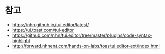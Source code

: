 # 참고
- https://nhn.github.io/tui.editor/latest/
- https://ui.toast.com/tui-editor
- https://github.com/nhn/tui.editor/tree/master/plugins/code-syntax-highlight
- http://forward.nhnent.com/hands-on-labs/toastui.editor-ext/index.html
